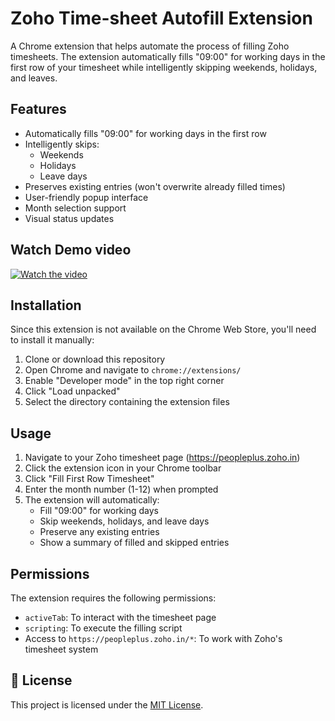 # Zoho Time-sheet Autofill Extension

A Chrome extension that helps automate the process of filling Zoho timesheets. The extension automatically fills "09:00" for working days in the first row of your timesheet while intelligently skipping weekends, holidays, and leaves.

## Features

- Automatically fills "09:00" for working days in the first row
- Intelligently skips:
  - Weekends
  - Holidays
  - Leave days
- Preserves existing entries (won't overwrite already filled times)
- User-friendly popup interface
- Month selection support
- Visual status updates

## Watch Demo video
[![Watch the video](https://cdn.loom.com/sessions/thumbnails/f7999761fa59403a8f78d12720b943b6-b73bcdec73ecfa5c-full-play.gif)](https://www.loom.com/share/f7999761fa59403a8f78d12720b943b6?sid=2ab36575-7adc-48e9-8aee-9fde95195e39)

## Installation

Since this extension is not available on the Chrome Web Store, you'll need to install it manually:

1. Clone or download this repository
2. Open Chrome and navigate to `chrome://extensions/`
3. Enable "Developer mode" in the top right corner
4. Click "Load unpacked"
5. Select the directory containing the extension files

## Usage

1. Navigate to your Zoho timesheet page (https://peopleplus.zoho.in)
2. Click the extension icon in your Chrome toolbar
3. Click "Fill First Row Timesheet"
4. Enter the month number (1-12) when prompted
5. The extension will automatically:
   - Fill "09:00" for working days
   - Skip weekends, holidays, and leave days
   - Preserve any existing entries
   - Show a summary of filled and skipped entries

## Permissions

The extension requires the following permissions:

- `activeTab`: To interact with the timesheet page
- `scripting`: To execute the filling script
- Access to `https://peopleplus.zoho.in/*`: To work with Zoho's timesheet system

## 📄 License

This project is licensed under the [MIT License](LICENSE).
